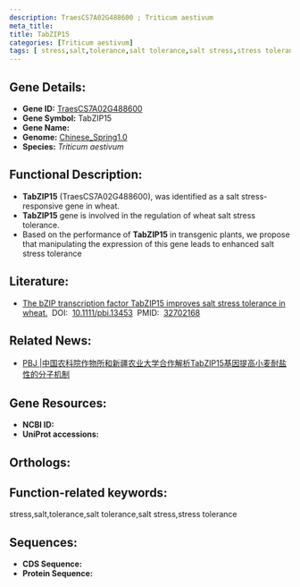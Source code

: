 ```yaml
---
description: TraesCS7A02G488600 ; Triticum aestivum
meta_title:
title: TabZIP15
categories: [Triticum aestivum]
tags: [ stress,salt,tolerance,salt tolerance,salt stress,stress tolerance ]
---
```


## Gene Details:
- **Gene ID:**	[TraesCS7A02G488600]()
- **Gene Symbol:** TabZIP15
- **Gene Name:** 
- **Genome:** [Chinese_Spring1.0]()
- **Species:** *Triticum aestivum*

## Functional Description:
   - **TabZIP15** (TraesCS7A02G488600), was identified as a salt stress-responsive gene in wheat.
   - **TabZIP15** gene is involved in the regulation of wheat salt stress tolerance.
   -  Based on the performance of **TabZIP15** in transgenic plants, we propose that manipulating the expression of this gene leads to enhanced salt stress tolerance

## Literature:
   - [The bZIP transcription factor TabZIP15 improves salt stress tolerance in wheat.]( https://onlinelibrary.wiley.com/doi/full/10.1111/pbi.13453)&nbsp;&nbsp;DOI:&nbsp;&nbsp;[10.1111/pbi.13453](https://onlinelibrary.wiley.com/doi/full/10.1111/pbi.13453)&nbsp;&nbsp;PMID:&nbsp;&nbsp;[32702168](https://pubmed.ncbi.nlm.nih.gov/32702168/)

## Related News:
   - [PBJ |中国农科院作物所和新疆农业大学合作解析TabZIP15基因提高小麦耐盐性的分子机制](https://mp.weixin.qq.com/s?__biz=Mzg3MDEwNDEyMg==&mid=2247493121&idx=1&sn=438c635c7cc9ed6babaf3597f72d567b&chksm=ce904b54f9e7c242156f16e28b0d8ba2978a96b6e507a038bad7df6d8d77285abdaf8ded41bc&scene=27#wechat_redirect)

## Gene Resources:
- **NCBI ID:** [](https://www.ncbi.nlm.nih.gov/gene/?term=)
- **UniProt accessions:** [](https://www.uniprot.org/uniprotkb//entry)

## Orthologs:

## Function-related keywords:
stress,salt,tolerance,salt tolerance,salt stress,stress tolerance

## Sequences:
- **CDS Sequence:**
- **Protein Sequence:**
